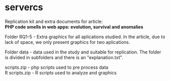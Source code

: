 # servercs


Replication kit and extra documents for article:<br>
**PHP code smells in web apps: evolution, survival and anomalies**

Folder RQ1-5 - Extra graphics for all aplications studied. In the article, due to lack of space, we only present graphics for two aplications.

Folder data - data used in the study and suitable for replication. The folder is divided in subfolders and there is an "explanation.txt".

scripts.zip - php scripts used to pre process data<br>
R scripts.zip - R scripts used to analyze and graphics
